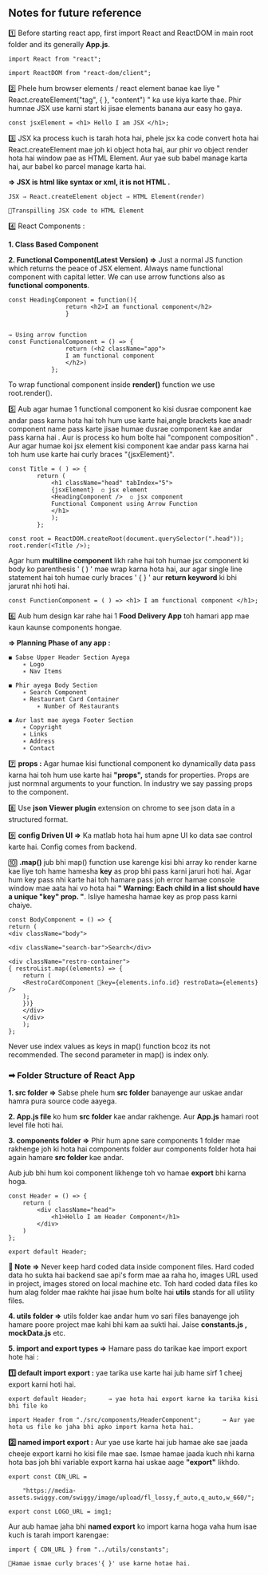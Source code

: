 ## Notes for future reference

1️⃣ Before starting react app, first import React and ReactDOM in main root folder and its generally **App.js**.

    import React from "react";

    import ReactDOM from "react-dom/client";

2️⃣ Phele hum browser elements / react element banae kae liye " React.createElement("tag", { }, "content") " ka use kiya karte thae. Phir humnae JSX use karni start ki jisae elements banana aur easy ho gaya.

    const jsxElement = <h1> Hello I am JSX </h1>;

3️⃣ JSX ka process kuch is tarah hota hai, phele jsx ka code convert hota hai React.createElement mae joh ki object hota hai, aur phir vo object render hota hai window pae as HTML Element. Aur yae sub babel manage karta hai, aur babel ko parcel manage karta hai.

**⇒ JSX is html like syntax or xml, it is not HTML .**

    JSX ⇒ React.createElement object ⇒ HTML Element(render)

    🔸Transpilling JSX code to HTML Element

4️⃣ React Components :

**1. Class Based Component**

**2. Functional Component(Latest Version) ⇒** Just a normal JS function which returns the peace of JSX element. Always name functional component with capital letter. We can use arrow functions also as **functional components**.

    const HeadingComponent = function(){
                    return <h2>I am functional component</h2>
                    }


    ⇒ Using arrow function
    const FunctionalComponent = () => {
                    return (<h2 className="app">
                    I am functional component
                    </h2>)
                };

To wrap functional component inside **render()** function we use root.render(<HeadingComponent/>).

5️⃣ Aub agar humae 1 functional component ko kisi dusrae component kae andar pass karna hota hai toh hum use karte hai,angle brackets kae anadr component name pass karte jisae humae dusrae component kae andar pass karna hai . Aur is process ko hum bolte hai "component composition" .
Aur agar humae koi jsx element kisi component kae andar pass karna hai toh hum use karte hai curly braces "{jsxElement}".

    const Title = ( ) => {
            return (
                <h1 className="head" tabIndex="5">
                {jsxElement}  ◽ jsx element
                <HeadingComponent />  ◽ jsx component
                Functional Component using Arrow Function
                </h1>
                );
            };

    const root = ReactDOM.createRoot(document.querySelector(".head"));
    root.render(<Title />);

Agar hum **multiline component** likh rahe hai toh humae jsx component ki body ko parenthesis ' ( ) ' mae wrap karna hota hai, aur agar single line statement hai toh humae curly braces ' { } ' aur **return keyword** ki bhi jarurat nhi hoti hai.

    const FunctionComponent = ( ) => <h1> I am functional component </h1>;

6️⃣ Aub hum design kar rahe hai 1 **Food Delivery App** toh hamari app mae kaun kaunse components hongae.

**⇒ Planning Phase of any app :**

    ◼ Sabse Upper Header Section Ayega
        ∗ Logo
        ∗ Nav Items

    ◼ Phir ayega Body Section
        ∗ Search Component
        ∗ Restaurant Card Container
            ∗ Number of Restaurants

    ◼ Aur last mae ayega Footer Section
        ∗ Copyright
        ∗ Links
        ∗ Address
        ∗ Contact

7️⃣ **props :** Agar humae kisi functional component ko dynamically data pass karna hai toh hum use karte hai **"props",** stands for properties. Props are just normnal arguments to your function. In industry we say passing props to the component.

8️⃣ Use **json Viewer plugin** extension on chrome to see json data in a structured format.

9️⃣ **config Driven UI ⇒** Ka matlab hota hai hum apne UI ko data sae control karte hai. Config comes from backend.

🔟 **.map()** jub bhi map() function use karenge kisi bhi array ko render karne kae liye toh hame hamesha **key** as prop bhi pass karni jaruri hoti hai. Agar hum key pass nhi karte hai toh hamare pass joh error hamae console window mae aata hai vo hota hai **" Warning: Each child in a list should have a unique "key" prop. "**. Isliye hamesha hamae key as prop pass karni chaiye.

    const BodyComponent = () => {
    return (
    <div className="body">

    <div className="search-bar">Search</div>

    <div className="restro-container">
    { restroList.map((elements) => {
        return (
        <RestroCardComponent 🔸key={elements.info.id} restroData={elements} />
        );
        })}
        </div>
        </div>
        );
    };

Never use index values as keys in map() function bcoz its not recommended. The second parameter in map() is index only.

### ➡ Folder Structure of React App

**1. src folder ⇒** Sabse phele hum **src folder** banayenge aur uskae andar hamra pura source code aayega.

**2. App.js file** ko hum **src folder** kae andar rakhenge. Aur **App.js** hamari root level file hoti hai.

**3. components folder ⇒** Phir hum apne sare components 1 folder mae rakhenge joh ki hota hai components folder aur components folder hota hai again hamare **src folder** kae andar.

Aub jub bhi hum koi component likhenge toh vo hamae **export** bhi karna hoga.

    const Header = () => {
        return (
            <div className="head">
                <h1>Hello I am Header Component</h1>
            </div>
        )
    };

    export default Header;

**🔸 Note ⇒** Never keep hard coded data inside component files. Hard coded data ho sukta hai backend sae api's form mae aa raha ho, images URL used in project, images stored on local machine etc. Toh hard coded data files ko hum alag folder mae rakhte hai jisae hum bolte hai **utils** stands for all utility files.

**4. utils folder ⇒** utils folder kae andar hum vo sari files banayenge joh hamare poore project mae kahi bhi kam aa sukti hai. Jaise **constants.js ,** **mockData.js** etc.

**5. import and export types ⇒** Hamare pass do tarikae kae import export hote hai :

**1️⃣ default import export :** yae tarika use karte hai jub hame sirf 1 cheej export karni hoti hai.

    export default Header;      → yae hota hai export karne ka tarika kisi bhi file ko

    import Header from "./src/components/HeaderComponent";      → Aur yae hota us file ko jaha bhi apko import karna hota hai.

**2️⃣ named import export :** Aur yae use karte hai jub hamae ake sae jaada cheeje export karni ho kisi file mae sae. Ismae hamae jaada kuch nhi karna hota bas joh bhi variable export karna hai uskae aage **"export"** likhdo.

    export const CDN_URL =

        "https://media-assets.swiggy.com/swiggy/image/upload/fl_lossy,f_auto,q_auto,w_660/";

    export const LOGO_URL = img1;

Aur aub hamae jaha bhi **named export** ko import karna hoga vaha hum isae kuch is tarah import karengae:

    import { CDN_URL } from "../utils/constants";

    🔸Hamae ismae curly braces'{ }' use karne hotae hai.
